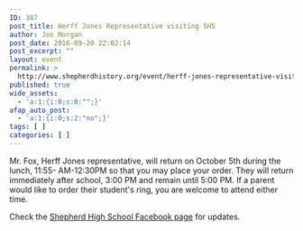 ```yaml
---
ID: 387
post_title: Herff Jones Representative visiting SHS
author: Jon Morgan
post_date: 2016-09-20 22:02:14
post_excerpt: ""
layout: event
permalink: >
  http://www.shepherdhistory.org/event/herff-jones-representative-visiting-shs/
published: true
wide_assets:
  - 'a:1:{i:0;s:0:"";}'
afap_auto_post:
  - 'a:1:{i:0;s:2:"no";}'
tags: [ ]
categories: [ ]
---
```

Mr. Fox, Herff Jones representative, will return on October 5th during the lunch, 11:55- AM-12:30PM so that you may place your order. They will return immediately after school, 3:00 PM and remain until 5:00 PM. If a parent would like to order their student's ring, you are welcome to attend either time.

Check the <a href="https://www.facebook.com/shepherdmihs/?fref=nf">Shepherd High School Facebook page</a> for updates.